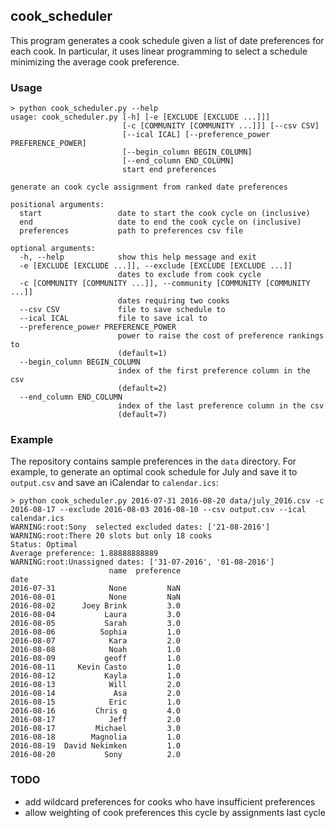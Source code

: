 ## cook_scheduler
This program generates a cook schedule given a list of date preferences for each cook. In particular, it uses linear programming to select a schedule minimizing the average cook preference.

### Usage
```
> python cook_scheduler.py --help
usage: cook_scheduler.py [-h] [-e [EXCLUDE [EXCLUDE ...]]]
                         [-c [COMMUNITY [COMMUNITY ...]]] [--csv CSV]
                         [--ical ICAL] [--preference_power PREFERENCE_POWER]
                         [--begin_column BEGIN_COLUMN]
                         [--end_column END_COLUMN]
                         start end preferences

generate an cook cycle assignment from ranked date preferences

positional arguments:
  start                 date to start the cook cycle on (inclusive)
  end                   date to end the cook cycle on (inclusive)
  preferences           path to preferences csv file

optional arguments:
  -h, --help            show this help message and exit
  -e [EXCLUDE [EXCLUDE ...]], --exclude [EXCLUDE [EXCLUDE ...]]
                        dates to exclude from cook cycle
  -c [COMMUNITY [COMMUNITY ...]], --community [COMMUNITY [COMMUNITY ...]]
                        dates requiring two cooks
  --csv CSV             file to save schedule to
  --ical ICAL           file to save ical to
  --preference_power PREFERENCE_POWER
                        power to raise the cost of preference rankings to
                        (default=1)
  --begin_column BEGIN_COLUMN
                        index of the first preference column in the csv
                        (default=2)
  --end_column END_COLUMN
                        index of the last preference column in the csv
                        (default=7)
```

### Example
The repository contains sample preferences in the `data` directory. For example, to generate an optimal cook schedule for July and save it to `output.csv` and save an iCalendar to `calendar.ics`:
```
> python cook_scheduler.py 2016-07-31 2016-08-20 data/july_2016.csv -c 2016-08-17 --exclude 2016-08-03 2016-08-10 --csv output.csv --ical calendar.ics
WARNING:root:Sony  selected excluded dates: ['21-08-2016']
WARNING:root:There 20 slots but only 18 cooks
Status: Optimal
Average preference: 1.88888888889
WARNING:root:Unassigned dates: ['31-07-2016', '01-08-2016']
                      name  preference
date                                  
2016-07-31            None         NaN
2016-08-01            None         NaN
2016-08-02      Joey Brink         3.0
2016-08-04           Laura         3.0
2016-08-05           Sarah         3.0
2016-08-06          Sophia         1.0
2016-08-07            Kara         2.0
2016-08-08            Noah         1.0
2016-08-09           geoff         1.0
2016-08-11     Kevin Casto         1.0
2016-08-12           Kayla         1.0
2016-08-13            Will         2.0
2016-08-14             Asa         2.0
2016-08-15            Eric         1.0
2016-08-16         Chris q         4.0
2016-08-17            Jeff         2.0
2016-08-17         Michael         3.0
2016-08-18        Magnolia         1.0
2016-08-19  David Nekimken         1.0
2016-08-20           Sony          2.0
```

### TODO
- add wildcard preferences for cooks who have insufficient preferences
- allow weighting of cook preferences this cycle by assignments last cycle
